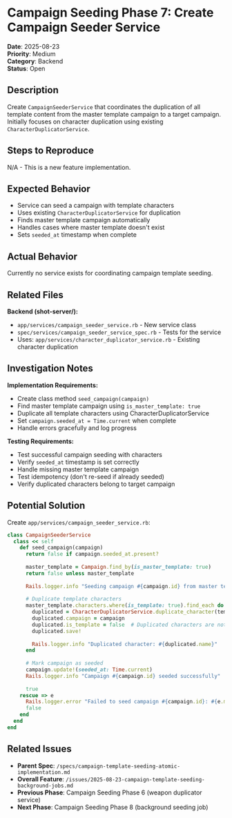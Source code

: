 # Campaign Seeding Phase 7: Create Campaign Seeder Service

**Date**: 2025-08-23  
**Priority**: Medium  
**Category**: Backend  
**Status**: Open

## Description

Create `CampaignSeederService` that coordinates the duplication of all template content from the master template campaign to a target campaign. Initially focuses on character duplication using existing `CharacterDuplicatorService`.

## Steps to Reproduce
N/A - This is a new feature implementation.

## Expected Behavior
- Service can seed a campaign with template characters
- Uses existing `CharacterDuplicatorService` for duplication
- Finds master template campaign automatically
- Handles cases where master template doesn't exist
- Sets `seeded_at` timestamp when complete

## Actual Behavior
Currently no service exists for coordinating campaign template seeding.

## Related Files
**Backend (shot-server/):**
- `app/services/campaign_seeder_service.rb` - New service class
- `spec/services/campaign_seeder_service_spec.rb` - Tests for the service
- Uses: `app/services/character_duplicator_service.rb` - Existing character duplication

## Investigation Notes

**Implementation Requirements:**
- Create class method `seed_campaign(campaign)` 
- Find master template campaign using `is_master_template: true`
- Duplicate all template characters using CharacterDuplicatorService
- Set `campaign.seeded_at = Time.current` when complete
- Handle errors gracefully and log progress

**Testing Requirements:**
- Test successful campaign seeding with characters
- Verify `seeded_at` timestamp is set correctly
- Handle missing master template campaign
- Test idempotency (don't re-seed if already seeded)
- Verify duplicated characters belong to target campaign

## Potential Solution

Create `app/services/campaign_seeder_service.rb`:
```ruby
class CampaignSeederService
  class << self
    def seed_campaign(campaign)
      return false if campaign.seeded_at.present?
      
      master_template = Campaign.find_by(is_master_template: true)
      return false unless master_template
      
      Rails.logger.info "Seeding campaign #{campaign.id} from master template #{master_template.id}"
      
      # Duplicate template characters
      master_template.characters.where(is_template: true).find_each do |template_character|
        duplicated = CharacterDuplicatorService.duplicate_character(template_character, campaign.user)
        duplicated.campaign = campaign
        duplicated.is_template = false  # Duplicated characters are not templates
        duplicated.save!
        
        Rails.logger.info "Duplicated character: #{duplicated.name}"
      end
      
      # Mark campaign as seeded
      campaign.update!(seeded_at: Time.current)
      Rails.logger.info "Campaign #{campaign.id} seeded successfully"
      
      true
    rescue => e
      Rails.logger.error "Failed to seed campaign #{campaign.id}: #{e.message}"
      false
    end
  end
end
```

## Related Issues
- **Parent Spec**: `/specs/campaign-template-seeding-atomic-implementation.md`
- **Overall Feature**: `/issues/2025-08-23-campaign-template-seeding-background-jobs.md`
- **Previous Phase**: Campaign Seeding Phase 6 (weapon duplicator service)
- **Next Phase**: Campaign Seeding Phase 8 (background seeding job)